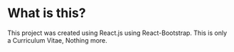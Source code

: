 # What is this?

This project was created using React.js using React-Bootstrap.
This is only a Curriculum Vitae, Nothing more.
